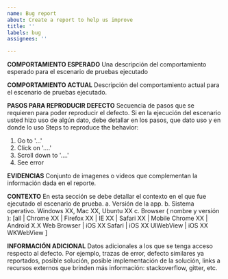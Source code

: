 ```yaml
---
name: Bug report
about: Create a report to help us improve
title: ''
labels: bug
assignees: ''

---
```


**C​OMPORTAMIENTO ESPERADO**
Una descripción del comportamiento esperado para el escenario de pruebas ejecutado

**C​OMPORTAMIENTO ACTUAL**
 Descripción del comportamiento actual para el escenario de pruebas ejecutado.

**P​ASOS PARA REPRODUCIR DEFECTO**
Secuencia de pasos que se requieren para poder reproducir el defecto. Si en la ejecución del escenario usted hizo uso de algún dato, debe detallar en los pasos, que dato uso y en donde lo uso
Steps to reproduce the behavior:
1. Go to '...'
2. Click on '....'
3. Scroll down to '....'
4. See error

**E​VIDENCIAS**
Conjunto de imagenes o videos que complementan la información dada en el reporte.

**C​ONTEXTO**
En esta sección se debe detallar el contexto en el que fue ejecutado el escenario de prueba.
a. V​ersión de la app.
b. S​istema operativo. Windows XX, Mac XX, Ubuntu XX
c. B​rowser ( nombre y versión ): [all | Chrome XX | Firefox XX | IE XX | Safari XX | Mobile Chrome XX |  Android X.X Web Browser | iOS XX Safari | iOS XX UIWebView | iOS XX  WKWebView ]

**I​NFORMACIÓN ADICIONAL**
Datos adicionales a los que se tenga acceso respecto al defecto. Por ejemplo, trazas de error, defecto similares ya reportados, posible solución, posible implementación de la solución, links a recursos externos que brinden más información: stackoverflow, gitter, etc.
